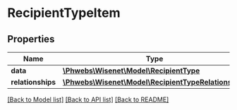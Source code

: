 # RecipientTypeItem

## Properties
Name | Type | Description | Notes
------------ | ------------- | ------------- | -------------
**data** | [**\Phwebs\Wisenet\Model\RecipientType**](RecipientType.md) |  | [optional] 
**relationships** | [**\Phwebs\Wisenet\Model\RecipientTypeRelationships**](RecipientTypeRelationships.md) |  | [optional] 

[[Back to Model list]](../../README.md#documentation-for-models) [[Back to API list]](../../README.md#documentation-for-api-endpoints) [[Back to README]](../../README.md)

